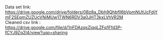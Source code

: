 Data set link: https://drive.google.com/drive/folders/0Bz8a_Dbh9Qhbfll6bVpmNUtUcFdjYmF2SEpmZUZUcVNiMUw1TWN6RDV3a0JHT3kxLVhVR2M
<br>Cleaned csv link : https://drive.google.com/file/d/1nFDAzqsZiqqLZFq1Ffd3P-fCYJ9Zq2I4/view?usp=sharing

